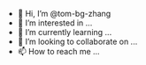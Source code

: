 - 👋 Hi, I’m @tom-bg-zhang
- 👀 I’m interested in ...
- 🌱 I’m currently learning ...
- 💞️ I’m looking to collaborate on ...
- 📫 How to reach me ...

<!---
tom-bg-zhang/tom-bg-zhang is a ✨ special ✨ repository because its `README.md` (this file) appears on your GitHub profile.
You can click the Preview link to take a look at your changes.
--->
